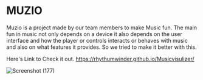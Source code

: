 # MUZIO

Muzio is a project made by our team members to make Music fun. The main fun in music not only depends on a device it also depends on the user interface and how the player or controls interacts or behaves with music and also on what features it provides.
So we tried to make it better with this.

Here's Link to Check it out. https://rhythumwinder.github.io/Musicvisulizer/


![Screenshot (177)](https://user-images.githubusercontent.com/106617494/172683967-b7963ea8-f244-458b-851f-ff2013f51319.png)


